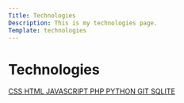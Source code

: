 ```yaml
---
Title: Technologies
Description: This is my technologies page.
Template: technologies
---
```


<div class="grid wrapper">

<div class="box boxtitle">
  <h1> Technologies</h1>
</div>

<a href="technology/css" class="box boxcss">
CSS
</a>

<a href="technology/html" class="box boxhtml">
HTML
</a>

<a href="technology/javascript" class="box boxjavascript">
JAVASCRIPT
</a>

<a href="technology/php" class="box boxphp">
PHP
</a>

<a href="technology/python" class="box boxpython">
PYTHON
</a>

<a href="technology/git" class="box boxgit">
GIT
</a>

<a href="technology/sqlite" class="box boxsqlite">
SQLITE
</a>

</div>